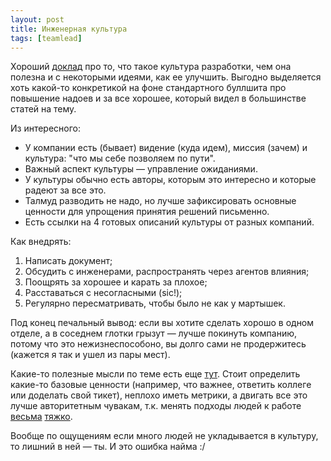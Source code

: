 ```yaml
---
layout: post
title: Инженерная культура
tags: [teamlead]
---
```

Хороший [доклад](https://www.youtube.com/watch?v=vH3Iphod97s) про то, что такое культура разработки, чем она полезна и с некоторыми идеями, как ее улучшить. Выгодно выделяется хоть какой-то конкретикой на фоне стандартного буллшита про повышение надоев и за все хорошее, который видел в большинстве статей на тему.

Из интересного: 
- У компании есть (бывает) видение (куда идем), миссия (зачем) и культура: "что мы себе позволяем по пути".
- Важный аспект культуры — управление ожиданиями.
- У культуры обычно есть авторы, которым это интересно и которые радеют за все это.
- Талмуд разводить не надо, но лучше зафиксировать основные ценности для упрощения принятия решений письменно.
- Есть ссылки на 4 готовых описаний культуры от разных компаний.

Как внедрять:
1. Написать документ;
2. Обсудить с инженерами, распространять через агентов влияния;
3. Поощрять за хорошее и карать за плохое;
4. Расставаться с несогласными (sic!);
5. Регулярно пересматривать, чтобы было не как у мартышек.

Под конец печальный вывод: если вы хотите сделать хорошо в одном отделе, а в соседнем глотки грызут — лучше покинуть компанию, потому что это нежизнеспособоно, вы долго сами не продержитесь (кажется я так и ушел из пары мест).

Какие-то полезные мысли по теме есть еще [тут](https://www.insart.com/signals/building-a-winning-engineering-culture). Стоит определить какие-то базовые ценности (например, что важнее, ответить коллеге или доделать свой тикет), неплохо иметь метрики, а двигать все это лучше авторитетным чувакам, т.к. менять подходы людей к работе [весьма](/2024/03/05/capability-trap.html) [тяжко](/2021/11/30/hard-problems-of-development.html).

Вообще по ощущениям если много людей не укладывается в культуру, то лишний в ней — ты. И это ошибка найма :/
